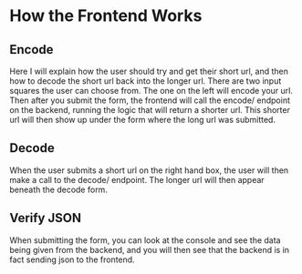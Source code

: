 # How the Frontend Works
## Encode
Here I will explain how the user should try and get their short url, and then how to decode the short url back into the longer url. There are two input squares the user can choose from. The one on the left will encode your url. Then after you submit the form, the frontend will call the encode/ endpoint on the backend, running the logic that will return a shorter url. This shorter url will then show up under the form where the long url was submitted. 

## Decode
When the user submits a short url on the right hand box, the user will then make a call to the decode/ endpoint. The longer url will then appear beneath the decode form. 

## Verify JSON 
When submitting the form, you can look at the console and see the data being given from the backend, and you will then see that the backend is in fact sending json to the frontend. 

